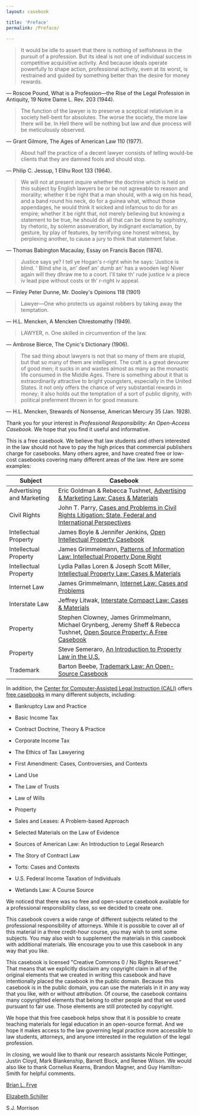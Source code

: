 ```yaml
---
layout: casebook

title: 'Preface'
permalink: /Preface/
  
---
```


<div markdown="block" class="casebook-epigraph">

> It would be idle to assert that there is nothing of selfishness in the pursuit of a profession. But its ideal is not one of individual success in competitive acquisitive activity. And because ideals operate powerfully to shape action, professional activity, even at its worst, is restrained and guided by something better than the desire for money rewards.

— Roscoe Pound, What is a Profession—the Rise of the Legal Profession in Antiquity, 19 Notre Dame L. Rev. 203 (1944).

> The function of the lawyer is to preserve a sceptical relativism in a society hell-bent for absolutes. The worse the society, the more law there will be. In Hell there will be nothing but law and due process will be meticulously observed.

— Grant Gilmore, The Ages of American Law 110 (1977). 

> About half the practice of a decent lawyer consists of telling would-be clients that they are damned fools and should stop.

— Philip C. Jessup, 1 Elihu Root 133 (1964).

> We will not at present inquire whether the doctrine which is held on this subject by English lawyers be or be not agreeable to reason and morality; whether it be right that a man should, with a wig on his head, and a band round his neck, do for a guinea what, without those appendages, he would think it wicked and infamous to do for an empire; whether it be right that, not merely believing but knowing a statement to be true, he should do all that can be done by sophistry, by rhetoric, by solemn asseveration, by indignant exclamation, by gesture, by play of features, by terrifying one honest witness, by perplexing another, to cause a jury to think that statement false.

— Thomas Babington Macaulay, Essay on Francis Bacon (1874).

> Justice says ye? I tell ye Hogan's r-right whin he says: 'Justice is blind. ' Blind she is, an' deef an' dumb an' has a wooden leg! Niver again will they dhraw me to a coort. I'll take th' rude justice iv a piece iv lead pipe without costs or th' r-right iv appeal.

— Finley Peter Dunne, Mr. Dooley's Opinions 118 (1901)

> Lawyer—One who protects us against robbers by taking away the temptation.

— H.L. Mencken, A Mencken Chrestomathy (1949).

> LAWYER, n. One skilled in circumvention of the law.

— Ambrose Bierce, The Cynic's Dictionary (1906). 

> The sad thing about lawyers is not that so many of them are stupid, but that so many of them are intelligent. The craft is a great devourer of good men; it sucks in and wastes almost as many as the monastic life consumed in the Middle Ages. There is something about it that is extraordinarily attractive to bright youngsters, especially in the United States. It not only offers the chance of very substantial rewards in money; it also holds out the temptation of a sort of public dignity, with political preferment thrown in for good measure.

— H.L. Mencken, Stewards of Nonsense, American Mercury 35 (Jan. 1928). 

</div>

Thank you for your interest in *Professional Responsibility: An Open-Access Casebook*. We hope that you find it useful and informative.

This is a free casebook. We believe that law students and others interested in the law should not have to pay the high prices that commercial publishers charge for casebooks. Many others agree, and have created free or low-cost casebooks covering many different areas of the law. Here are some examples:

| Subject | Casebook |
| ------- | -------- |
| Advertising and Marketing | Eric Goldman & Rebecca Tushnet, [Advertising & Marketing Law: Cases & Materials](https://blog.ericgoldman.org/archives/2019/01/announcing-the-fourth-edition-of-advertising-marketing-law-cases-materials-by-tushnet-goldman-2.htm) |
| Civil Rights | John T. Parry, [Cases and Problems in Civil Rights Litigation: State, Federal and International Perspectives](https://www.semaphorepress.com/CivilRightsLitigationOverview.html) |
| Intellectual Property | James Boyle & Jennifer Jenkins, [Open Intellectual Property Casebook](https://law.duke.edu/cspd/openip/) |
| Intellectual Property | James Grimmelmann, [Patterns of Information Law: Intellectual Property Done Right](https://james.grimmelmann.net/ipbook/) |
| Intellectual Property | Lydia Pallas Loren & Joseph Scott Miller, [Intellectual Property Law: Cases & Materials](https://www.semaphorepress.com/IntellectualPropertyLaw_overview.html) |
| Internet Law | James Grimmelmann, [Internet Law: Cases and Problems](http://internetcasebook.com/) |
| Interstate Law | Jeffrey Litwak, [Interstate Compact Law: Cases & Materials](https://www.semaphorepress.com/InterstateCompactLaw_overview.html) |
| Property | Stephen Clowney, James Grimmelmann, Michael Grynberg, Jeremy Sheff & Rebecca Tushnet, [Open Source Property: A Free Casebook](https://opensourceproperty.org/) |
| Property | Steve Semeraro, [An Introduction to Property Law in the U.S.](https://www.semaphorepress.com/PropertyLaw_overview.html) |
| Trademark | Barton Beebe, [Trademark Law: An Open-Source Casebook](http://tmcasebook.org/) |

In addition, the [Center for Computer-Assisted Legal Instruction (CALI)](https://www.cali.org/) offers [free casebooks](https://www.cali.org/collections/casebook) in many different subjects, including:

- Bankruptcy Law and Practice

- Basic Income Tax

- Contract Doctrine, Theory & Practice

- Corporate Income Tax

- The Ethics of Tax Lawyering

- First Amendment: Cases, Controversies, and Contexts

- Land Use

- The Law of Trusts

- Law of Wills

- Property

- Sales and Leases: A Problem-based Approach

- Selected Materials on the Law of Evidence

- Sources of American Law: An Introduction to Legal Research

- The Story of Contract Law

- Torts: Cases and Contexts

- U.S. Federal Income Taxation of Individuals

- Wetlands Law: A Course Source

We noticed that there was no free and open-source casebook available for a professional responsibility class, so we decided to create one.

This casebook covers a wide range of different subjects related to the professional responsibility of attorneys. While it is possible to cover all of this material in a three credit-hour course, you may wish to omit some subjects. You may also wish to supplement the materials in this casebook with additional materials. We encourage you to use this casebook in any way that you like.

This casebook is licensed "Creative Commons 0 / No Rights Reserved.” That means that we explicitly disclaim any copyright claim in all of the original elements that we created in writing this casebook and have intentionally placed the casebook in the public domain. Because this casebook is in the public domain, you can use the materials in it in any way that you like, with or without attribution. Of course, the casebook contains many copyrighted elements that belong to other people and that we used pursuant to fair use. Those elements are still protected by copyright.

We hope that this free casebook helps show that it is possible to create teaching materials for legal education in an open-source format. And we hope it makes access to the law governing legal practice more accessible to law students, attorneys, and anyone interested in the regulation of the legal profession.

In closing, we would like to thank our research assistants Nicole Pottinger, Justin Cloyd, Mark Blankenship, Barrett Block, and Renee Wilson. We would also like to thank Cornelius Kearns, Brandon Magner, and Guy Hamilton-Smith for helpful comments.

[Brian L. Frye](http://law.uky.edu/directory/brian-l-frye)  

[Elizabeth Schiller](https://law.richmond.edu/faculty/eschille/)  

S.J. Morrison